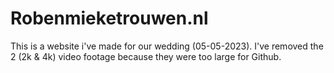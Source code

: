 # Robenmieketrouwen.nl

This is a website i've made for our wedding (05-05-2023).
I've removed the 2 (2k & 4k) video footage because they were too large for Github.

